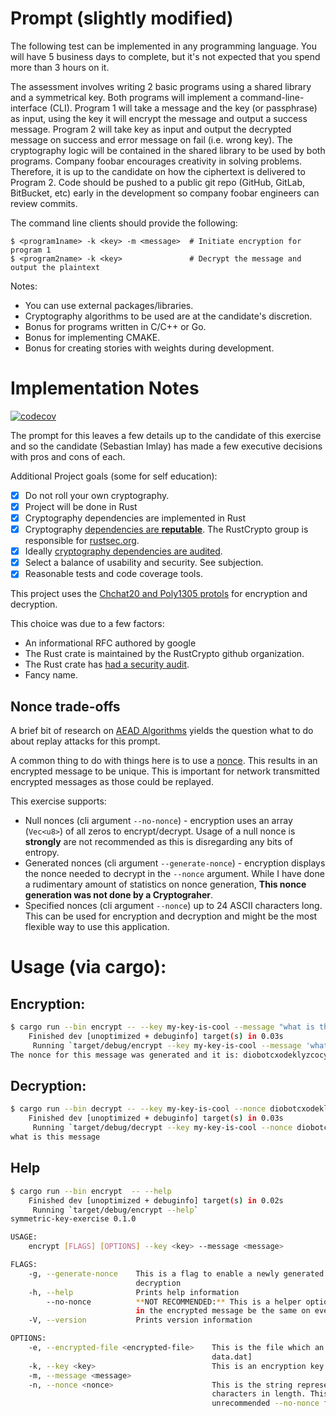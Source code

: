 # Prompt (slightly modified)

The following test can be implemented in any programming language. You will
have 5 business days to complete, but it's not expected that you spend more
than 3 hours on it.

The assessment involves writing 2 basic programs using a shared library and a
symmetrical key.  Both programs will implement a command-line-interface (CLI).
Program 1 will take a message and the key (or passphrase) as input, using the
key it will encrypt the message and output a success message.  Program 2 will
take key as input and output the decrypted message on success and error message
on fail (i.e. wrong key).  The cryptography logic will be contained in the
shared library to be used by both programs.  Company foobar encourages
creativity in solving problems.  Therefore, it is up to the candidate on how
the ciphertext is delivered to Program 2.  Code should be pushed to a public
git repo (GitHub, GitLab, BitBucket, etc) early in the development so company
foobar engineers can review commits.

The command line clients should provide the following:

```
$ <program1name> -k <key> -m <message>  # Initiate encryption for program 1
$ <program2name> -k <key>               # Decrypt the message and output the plaintext
```

Notes:
- You can use external packages/libraries.
- Cryptography algorithms to be used are at the candidate's discretion.
- Bonus for programs written in C/C++ or Go.
- Bonus for implementing CMAKE.
- Bonus for creating stories with weights during development.

# Implementation Notes

[![codecov](https://codecov.io/gh/simlay/symmetric-key-exercise/branch/main/graph/badge.svg?token=B8BF0N27WS)](https://codecov.io/gh/simlay/symmetric-key-exercise)

The prompt for this leaves a few details up to the candidate of this exercise
and so the candidate (Sebastian Imlay) has made a few executive decisions with
pros and cons of each.

Additional Project goals (some for self education):

- [X] Do not roll your own cryptography.
- [X] Project will be done in Rust
- [X] Cryptography dependencies are implemented in Rust
- [X] Cryptography [dependencies are
**reputable**](https://github.com/RustCrypto/AEADs/tree/master/chacha20poly1305).
The RustCrypto group is responsible for [rustsec.org](https://rustsec.org/).
- [X] Ideally [cryptography dependencies are
audited](https://github.com/RustCrypto/AEADs/tree/master/chacha20poly1305#security-notes).
- [X] Select a balance of usability and security. See subjection.
- [X] Reasonable tests and code coverage tools.

This project uses the [Chchat20 and
Poly1305 protols](https://datatracker.ietf.org/doc/html/rfc8439) for encryption and
decryption.

This choice was due to a few factors:
* An informational RFC authored by google
* The Rust crate is maintained by the RustCrypto github organization.
* The Rust crate has [had a security
audit](https://github.com/RustCrypto/AEADs/tree/master/chacha20poly1305#security-notes).
* Fancy name.

## Nonce trade-offs

A brief bit of research on [AEAD
Algorithms](https://en.wikipedia.org/wiki/Authenticated_encryption) yields the
question what to do about replay attacks for this prompt.

A common thing to do with things here is to use a
[nonce](https://en.wikipedia.org/wiki/Cryptographic_nonce). This results in an
encrypted message to be unique. This is important for network transmitted
encrypted messages as those could be replayed.

This exercise supports:
* Null nonces (cli argument `--no-nonce`) - encryption uses an array
(`Vec<u8>`) of all zeros to encrypt/decrypt. Usage of a null nonce is
**strongly** are not recommended as this is disregarding any bits of entropy.
* Generated nonces (cli argument `--generate-nonce`) - encryption displays the
nonce needed to decrypt in the `--nonce` argument. While I have done a
rudimentary amount of statistics on nonce generation, **This nonce generation
was not done by a Cryptograher**.
* Specified nonces (cli argument `--nonce`) up to 24 ASCII characters long.
This can be used for encryption and decryption and might be the most flexible
way to use this application.

# Usage (via cargo):

## Encryption:
```sh
$ cargo run --bin encrypt -- --key my-key-is-cool --message "what is this message" --generate-nonce
    Finished dev [unoptimized + debuginfo] target(s) in 0.03s
     Running `target/debug/encrypt --key my-key-is-cool --message 'what is this message' --generate-nonce`
The nonce for this message was generated and it is: diobotcxodeklyzcocykpooa
```

## Decryption:
```sh
$ cargo run --bin decrypt -- --key my-key-is-cool --nonce diobotcxodeklyzcocykpooa
    Finished dev [unoptimized + debuginfo] target(s) in 0.03s
     Running `target/debug/decrypt --key my-key-is-cool --nonce diobotcxodeklyzcocykpooa`
what is this message
```

## Help
```sh
$ cargo run --bin encrypt  -- --help
    Finished dev [unoptimized + debuginfo] target(s) in 0.02s
     Running `target/debug/encrypt --help`
symmetric-key-exercise 0.1.0

USAGE:
    encrypt [FLAGS] [OPTIONS] --key <key> --message <message>

FLAGS:
    -g, --generate-nonce    This is a flag to enable a newly generated nonce on encryption. This will error when used on
                            decryption
    -h, --help              Prints help information
        --no-nonce          **NOT RECOMMENDED:** This is a helper option to enable the nonce be all zeros. This results
                            in the encrypted message be the same on every encryption and subject to a replay attacks
    -V, --version           Prints version information

OPTIONS:
    -e, --encrypted-file <encrypted-file>    This is the file which an message is encrypted/decrypted to/from [default:
                                             data.dat]
    -k, --key <key>                          This is an encryption key. It must be less than 32 characters long
    -m, --message <message>
    -n, --nonce <nonce>                      This is the string representation of a nonce as ascii characters up to 24
                                             characters in length. This is required for decryption unless using the
                                             unrecommended --no-nonce feature
```
